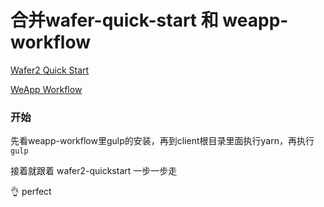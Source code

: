 # 合并wafer-quick-start 和 weapp-workflow

[Wafer2 Quick Start](https://github.com/tencentyun/wafer2-quickstart)

[WeApp Workflow](https://github.com/Jeff2Ma/WeApp-Workflow)

### 开始

先看weapp-workflow里gulp的安装，再到client根目录里面执行yarn，再执行 ```gulp```

接着就跟着 wafer2-quickstart 一步一步走

👌 perfect